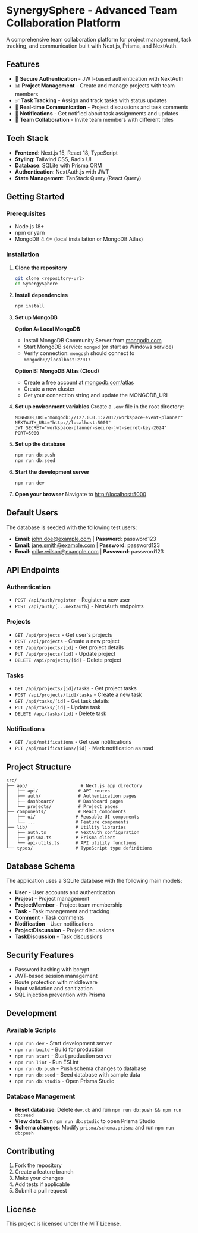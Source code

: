 # SynergySphere - Advanced Team Collaboration Platform

A comprehensive team collaboration platform for project management, task tracking, and communication built with Next.js, Prisma, and NextAuth.

## Features

- 🔐 **Secure Authentication** - JWT-based authentication with NextAuth
- 📊 **Project Management** - Create and manage projects with team members
- ✅ **Task Tracking** - Assign and track tasks with status updates
- 💬 **Real-time Communication** - Project discussions and task comments
- 🔔 **Notifications** - Get notified about task assignments and updates
- 👥 **Team Collaboration** - Invite team members with different roles

## Tech Stack

- **Frontend**: Next.js 15, React 18, TypeScript
- **Styling**: Tailwind CSS, Radix UI
- **Database**: SQLite with Prisma ORM
- **Authentication**: NextAuth.js with JWT
- **State Management**: TanStack Query (React Query)

## Getting Started

### Prerequisites

- Node.js 18+ 
- npm or yarn
- MongoDB 4.4+ (local installation or MongoDB Atlas)

### Installation

1. **Clone the repository**
   ```bash
   git clone <repository-url>
   cd SynergySphere
   ```

2. **Install dependencies**
   ```bash
   npm install
   ```

3. **Set up MongoDB**
   
   **Option A: Local MongoDB**
   - Install MongoDB Community Server from [mongodb.com](https://www.mongodb.com/try/download/community)
   - Start MongoDB service: `mongod` (or start as Windows service)
   - Verify connection: `mongosh` should connect to `mongodb://localhost:27017`

   **Option B: MongoDB Atlas (Cloud)**
   - Create a free account at [mongodb.com/atlas](https://www.mongodb.com/atlas)
   - Create a new cluster
   - Get your connection string and update the MONGODB_URI

4. **Set up environment variables**
   Create a `.env` file in the root directory:
   ```env
   MONGODB_URI="mongodb://127.0.0.1:27017/workspace-event-planner"
   NEXTAUTH_URL="http://localhost:5000"
   JWT_SECRET="workspace-planner-secure-jwt-secret-key-2024"
   PORT=5000
   ```

5. **Set up the database**
   ```bash
   npm run db:push
   npm run db:seed
   ```

6. **Start the development server**
   ```bash
   npm run dev
   ```

7. **Open your browser**
   Navigate to [http://localhost:5000](http://localhost:5000)

## Default Users

The database is seeded with the following test users:

- **Email**: john.doe@example.com | **Password**: password123
- **Email**: jane.smith@example.com | **Password**: password123  
- **Email**: mike.wilson@example.com | **Password**: password123

## API Endpoints

### Authentication
- `POST /api/auth/register` - Register a new user
- `POST /api/auth/[...nextauth]` - NextAuth endpoints

### Projects
- `GET /api/projects` - Get user's projects
- `POST /api/projects` - Create a new project
- `GET /api/projects/[id]` - Get project details
- `PUT /api/projects/[id]` - Update project
- `DELETE /api/projects/[id]` - Delete project

### Tasks
- `GET /api/projects/[id]/tasks` - Get project tasks
- `POST /api/projects/[id]/tasks` - Create a new task
- `GET /api/tasks/[id]` - Get task details
- `PUT /api/tasks/[id]` - Update task
- `DELETE /api/tasks/[id]` - Delete task

### Notifications
- `GET /api/notifications` - Get user notifications
- `PUT /api/notifications/[id]` - Mark notification as read

## Project Structure

```
src/
├── app/                    # Next.js app directory
│   ├── api/               # API routes
│   ├── auth/              # Authentication pages
│   ├── dashboard/         # Dashboard pages
│   └── projects/          # Project pages
├── components/            # React components
│   ├── ui/               # Reusable UI components
│   └── ...               # Feature components
├── lib/                  # Utility libraries
│   ├── auth.ts           # NextAuth configuration
│   ├── prisma.ts         # Prisma client
│   └── api-utils.ts      # API utility functions
└── types/                # TypeScript type definitions
```

## Database Schema

The application uses a SQLite database with the following main models:

- **User** - User accounts and authentication
- **Project** - Project management
- **ProjectMember** - Project team membership
- **Task** - Task management and tracking
- **Comment** - Task comments
- **Notification** - User notifications
- **ProjectDiscussion** - Project discussions
- **TaskDiscussion** - Task discussions

## Security Features

- Password hashing with bcrypt
- JWT-based session management
- Route protection with middleware
- Input validation and sanitization
- SQL injection prevention with Prisma

## Development

### Available Scripts

- `npm run dev` - Start development server
- `npm run build` - Build for production
- `npm run start` - Start production server
- `npm run lint` - Run ESLint
- `npm run db:push` - Push schema changes to database
- `npm run db:seed` - Seed database with sample data
- `npm run db:studio` - Open Prisma Studio

### Database Management

- **Reset database**: Delete `dev.db` and run `npm run db:push && npm run db:seed`
- **View data**: Run `npm run db:studio` to open Prisma Studio
- **Schema changes**: Modify `prisma/schema.prisma` and run `npm run db:push`

## Contributing

1. Fork the repository
2. Create a feature branch
3. Make your changes
4. Add tests if applicable
5. Submit a pull request

## License

This project is licensed under the MIT License.
